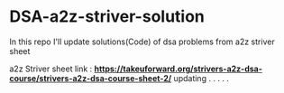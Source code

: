 # DSA-a2z-striver-solution
In this repo I'll update solutions(Code) of dsa problems from a2z striver sheet


a2z Striver sheet link : **https://takeuforward.org/strivers-a2z-dsa-course/strivers-a2z-dsa-course-sheet-2/**
updating . . . . .
